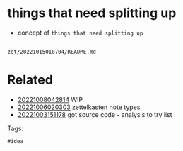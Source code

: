 # things that need splitting up

- concept of `things that need splitting up`

```
```

` zet/20221015010704/README.md `

# Related

- [20221008042814](/zet/20221008042814/README.md) WIP
- [20221006020303](/zet/20221006020303/README.md) zettelkasten note types
- [20221003151178](/zet/20221003151178/README.md) got source code - analysis to try list

Tags:

    #idea
